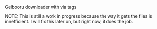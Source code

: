 Gelbooru downloader with via tags

NOTE: This is still a work in progress because the way it gets the files is innefficient.
    I will fix this later on, but right now, it does the job.
